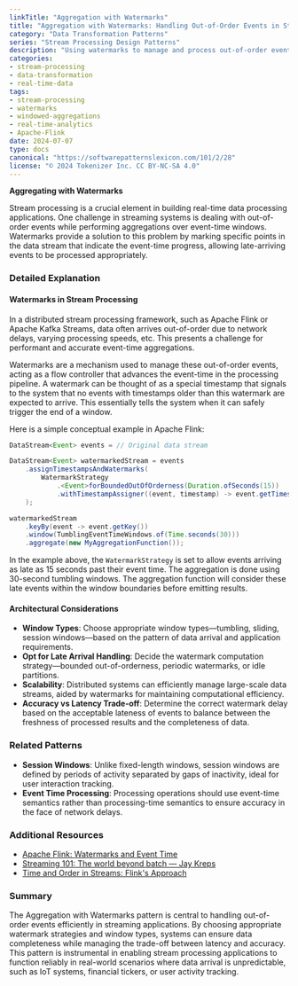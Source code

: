 ```yaml
---
linkTitle: "Aggregation with Watermarks"
title: "Aggregation with Watermarks: Handling Out-of-Order Events in Stream Processing"
category: "Data Transformation Patterns"
series: "Stream Processing Design Patterns"
description: "Using watermarks to manage and process out-of-order events within windowed aggregations, enabling effective handling of late-arriving data in streaming systems."
categories:
- stream-processing
- data-transformation
- real-time-data
tags:
- stream-processing
- watermarks
- windowed-aggregations
- real-time-analytics
- Apache-Flink
date: 2024-07-07
type: docs
canonical: "https://softwarepatternslexicon.com/101/2/28"
license: "© 2024 Tokenizer Inc. CC BY-NC-SA 4.0"
---
```


**Aggregating with Watermarks**

Stream processing is a crucial element in building real-time data processing applications. One challenge in streaming systems is dealing with out-of-order events while performing aggregations over event-time windows. Watermarks provide a solution to this problem by marking specific points in the data stream that indicate the event-time progress, allowing late-arriving events to be processed appropriately.

### Detailed Explanation

#### Watermarks in Stream Processing

In a distributed stream processing framework, such as Apache Flink or Apache Kafka Streams, data often arrives out-of-order due to network delays, varying processing speeds, etc. This presents a challenge for performant and accurate event-time aggregations. 

Watermarks are a mechanism used to manage these out-of-order events, acting as a flow controller that advances the event-time in the processing pipeline. A watermark can be thought of as a special timestamp that signals to the system that no events with timestamps older than this watermark are expected to arrive. This essentially tells the system when it can safely trigger the end of a window.

Here is a simple conceptual example in Apache Flink:

```java
DataStream<Event> events = // Original data stream

DataStream<Event> watermarkedStream = events
    .assignTimestampsAndWatermarks(
        WatermarkStrategy
            .<Event>forBoundedOutOfOrderness(Duration.ofSeconds(15))
            .withTimestampAssigner((event, timestamp) -> event.getTimestamp())
    );

watermarkedStream
    .keyBy(event -> event.getKey())
    .window(TumblingEventTimeWindows.of(Time.seconds(30)))
    .aggregate(new MyAggregationFunction());
```

In the example above, the `WatermarkStrategy` is set to allow events arriving as late as 15 seconds past their event time. The aggregation is done using 30-second tumbling windows. The aggregation function will consider these late events within the window boundaries before emitting results.

#### Architectural Considerations

- **Window Types**: Choose appropriate window types—tumbling, sliding, session windows—based on the pattern of data arrival and application requirements.
- **Opt for Late Arrival Handling**: Decide the watermark computation strategy—bounded out-of-orderness, periodic watermarks, or idle partitions.
- **Scalability**: Distributed systems can efficiently manage large-scale data streams, aided by watermarks for maintaining computational efficiency.
- **Accuracy vs Latency Trade-off**: Determine the correct watermark delay based on the acceptable lateness of events to balance between the freshness of processed results and the completeness of data.
  
### Related Patterns

- **Session Windows**: Unlike fixed-length windows, session windows are defined by periods of activity separated by gaps of inactivity, ideal for user interaction tracking.
- **Event Time Processing**: Processing operations should use event-time semantics rather than processing-time semantics to ensure accuracy in the face of network delays.
  
### Additional Resources

- [Apache Flink: Watermarks and Event Time](https://ci.apache.org/projects/flink/flink-docs-stable/dev/event_timestamps_watermarks.html)
- [Streaming 101: The world beyond batch — Jay Kreps](https://www.oreilly.com/radar/the-world-beyond-batch-streaming-101/)
- [Time and Order in Streams: Flink's Approach](https://www.ververica.com/blog/how-apache-flink-handles-late-events)

### Summary

The Aggregation with Watermarks pattern is central to handling out-of-order events efficiently in streaming applications. By choosing appropriate watermark strategies and window types, systems can ensure data completeness while managing the trade-off between latency and accuracy. This pattern is instrumental in enabling stream processing applications to function reliably in real-world scenarios where data arrival is unpredictable, such as IoT systems, financial tickers, or user activity tracking.
